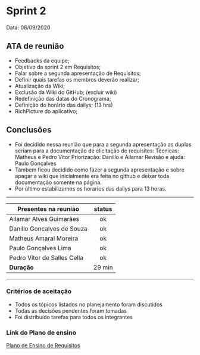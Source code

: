 # Sprint 2

Data: 08/09/2020

## ATA de reunião

- Feedbacks da equipe;
- Objetivo da sprint 2 em Requisitos;
- Falar sobre a segunda apresentação de Requisitos;
- Definir quais tarefas os membros deverão realizar;
- Atualização da Wiki;
- Exclusão da Wiki do GitHub; (excluir wiki)
- Redefinição das datas do Cronograma;
- Definição do horário das dailys; (13 hrs)
- RichPicture do aplicativo;


## Conclusões

- Foi decidido nessa reunião que para a segunda apresentação as duplas seriam para a documentação de elicitação de requisitos: Técnicas: Matheus e Pedro Vítor
Priorização: Danillo e Ailamar
Revisão e ajuda: Paulo Gonçalves
- Támbem ficou decidido como fazer a segunda apresentação e sobre apagar a wiki que inicialmente era feita no github e deixar toda documentação somente na página.
- Por último estabilizamos os horarios das dailys para 13 horas.

---

| Presentes na reunião    | status |
| ----------------------- | :----: |
| Ailamar Alves Guimarães  | ok  |
| Danillo Goncalves de Souza | ok |
| Matheus Amaral Moreira   | ok |
| Paulo Gonçalves Lima     | ok |
| Pedro Vítor de Salles Cella | ok |
| **Duração** | 29 min |

---

### Critérios de aceitação

- Todos os tópicos listados no planejamento foram discutidos
- Todas as decisões pendentes foram tomadas
- Foi distribuído tarefas para todos os integrantes

### Link do Plano de ensino

[Plano de Ensino de Requisitos](https://aprender3.unb.br/pluginfile.php/426680/mod_resource/content/2/Plano_de_Ensino%20RE%2012020TerQui.pdf)
